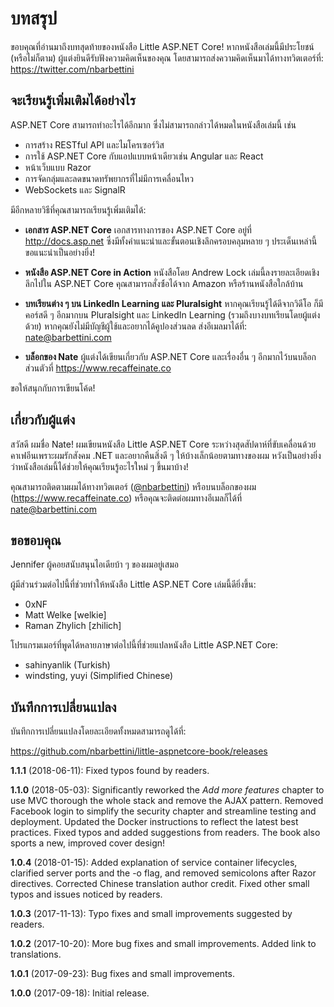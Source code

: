 # บทสรุป

ขอบคุณที่อ่านมาถึงบทสุดท้ายของหนังสือ Little ASP.NET Core! หากหนังสือเล่มนี้มีประโยชน์ (หรือไม่ก็ตาม) ผู้แต่งยินดีรับฟังความคิดเห็นของคุณ โดยสามารถส่งความคิดเห็นมาได้ทางทวิตเตอร์ที่: https://twitter.com/nbarbettini

## จะเรียนรู้เพิ่มเติมได้อย่างไร

ASP.NET Core สามารถทำอะไรได้อีกมาก ซึ่งไม่สามารถกล่าวได้หมดในหนังสือเล่มนี้ เช่น

* การสร้าง RESTful API และไมโครเซอร์วิส
* การใช้ ASP.NET Core กับแอปแบบหน้าเดียวเช่น Angular และ React
* หน้าเว็บแบบ Razor
* การจัดกลุ่มและลดขนาดทรัพยากรที่ไม่มีการเคลื่อนไหว
* WebSockets และ SignalR

มีอีกหลายวิธีที่คุณสามารถเรียนรู้เพิ่มเติมได้:

* **เอกสาร ASP.NET Core** เอกสารทางการของ ASP.NET Core อยู่ที่ http://docs.asp.net ซึ่งมีทั้งคำแนะนำและขั้นตอนเชิงลึกครอบคลุมหลาย ๆ ประเด็นเหล่านี้ ขอแนะนำเป็นอย่างยิ่ง!

* **หนังสือ ASP.NET Core in Action** หนังสือโดย Andrew Lock เล่มนี้ลงรายละเอียดเชิงลึกไปใน ASP.NET Core คุณสามารถสั่งซ์้อได้จาก Amazon หรือร้านหนังสือใกล้บ้าน

* **บทเรียนต่าง ๆ บน LinkedIn Learning และ Pluralsight** หากคุณเรียนรู้ได้ดีจากวิดีโอ ก็มีคอร์สดี ๆ อีกมากบน Pluralsight และ LinkedIn Learning (รวมถึงบางบทเรียนโดยผู้แต่งด้วย) หากคุณยังไม่มีบัญชีผู้ใช้และอยากได้คูปองส่วนลด ส่งอีเมลมาได้ที่: nate@barbettini.com

* **บล็อกของ Nate** ผู้แต่งได้เขียนเกี่ยวกับ ASP.NET Core และเรื่องอื่น ๆ อีกมากไว้บนบล็อกส่วนตัวที่ https://www.recaffeinate.co

ขอให้สนุกกับการเขียนโค้ด!

## เกี่ยวกับผู้แต่ง

สวัสดี ผมชื่อ Nate! ผมเขียนหนังสือ Little ASP.NET Core ระหว่างสุดสัปดาห์ที่ขับเคลื่อนด้วยคาเฟอีนเพราะผมรักสังคม .NET และอยากคืนสิ่งดี ๆ ให้บ้างเล็กน้อยตามทางของผม หวังเป็นอย่างยิ่งว่าหนังสือเล่มนี้ได้ช่วยให้คุณเรียนรู้อะไรใหม่ ๆ ขึ้นมาบ้าง!

คุณสามารถติดตามผมได้ทางทวิตเตอร์ ([@nbarbettini](https://twitter.com/nbarbettini)) หรือบนบล็อกของผม (https://www.recaffeinate.co) หรือคุณจะติดต่อผมทางอีเมลก็ได้ที่ nate@barbettini.com

## ขอขอบคุณ

Jennifer ผู้คอยสนับสนุนไอเดียบ้า ๆ ของผมอยู่เสมอ

ผู้มีส่วนร่วมต่อไปนี้ที่ช่วยทำให้หนังสือ Little ASP.NET Core เล่มนี้ดียิ่งขึ้น:

* 0xNF
* Matt Welke [welkie]
* Raman Zhylich [zhilich]

โปรแกรมเมอร์ที่พูดได้หลายภาษาต่อไปนี้ที่ช่วยแปลหนังสือ Little ASP.NET Core:

* sahinyanlik (Turkish)
* windsting, yuyi (Simplified Chinese)

## บันทึกการเปลี่ยนแปลง

บันทึกการเปลี่ยนแปลงโดยละเอียดทั้งหมดสามารถดูได้ที่:

https://github.com/nbarbettini/little-aspnetcore-book/releases

**1.1.1** (2018-06-11): Fixed typos found by readers.

**1.1.0** (2018-05-03): Significantly reworked the *Add more features* chapter to use MVC thorough the whole stack and remove the AJAX pattern. Removed Facebook login to simplify the security chapter and streamline testing and deployment. Updated the Docker instructions to reflect the latest best practices. Fixed typos and added suggestions from readers. The book also sports a new, improved cover design!

**1.0.4** (2018-01-15): Added explanation of service container lifecycles, clarified server ports and the -o flag, and removed semicolons after Razor directives. Corrected Chinese translation author credit. Fixed other small typos and issues noticed by readers.

**1.0.3** (2017-11-13): Typo fixes and small improvements suggested by readers.

**1.0.2** (2017-10-20): More bug fixes and small improvements. Added link to translations.

**1.0.1** (2017-09-23): Bug fixes and small improvements.

**1.0.0** (2017-09-18): Initial release.
